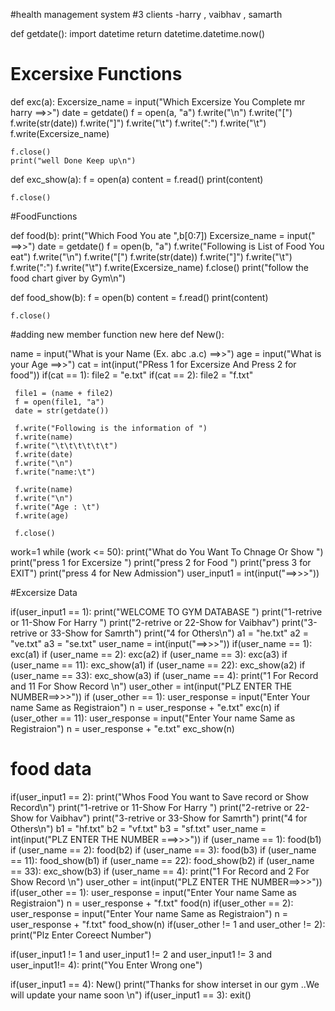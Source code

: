 #health management system
#3 clients -harry , vaibhav , samarth

def getdate():
    import datetime
    return datetime.datetime.now()

# Excersixe Functions
def exc(a):
    Excersize_name = input("Which Excersize You Complete mr harry ==>>")
    date = getdate()
    f = open(a, "a")
    f.write("\n")
    f.write("[")
    f.write(str(date))
    f.write("]")
    f.write("\t")
    f.write(":")
    f.write("\t")
    f.write(Excersize_name)

    f.close()
    print("well Done Keep up\n")

def exc_show(a):
    f = open(a)
    content = f.read()
    print(content)

    f.close()




#FoodFunctions


def food(b):
    print("Which Food You ate ",b[0:7])
    Excersize_name = input(" ==>>")
    date = getdate()
    f = open(b, "a")
    f.write("Following is List of Food You eat")
    f.write("\n")
    f.write("[")
    f.write(str(date))
    f.write("]")
    f.write("\t")
    f.write(":")
    f.write("\t")
    f.write(Excersize_name)
    f.close()
    print("follow the food chart giver by Gym\n")

def food_show(b):
    f = open(b)
    content = f.read()
    print(content)

    f.close()


#adding new member function new here
def New():

 name = input("What is your Name (Ex. abc .a.c) ==>>")
 age =  input("What is your Age ==>>")
 cat = int(input("PRess 1 for Excersize And Press 2 for food"))
 if(cat == 1):
     file2 = "e.txt"
 if(cat == 2):
     file2 = "f.txt"

     file1 = (name + file2)
     f = open(file1, "a")
     date = str(getdate())

     f.write("Following is the information of ")
     f.write(name)
     f.write("\t\t\t\t\t\t")
     f.write(date)
     f.write("\n")
     f.write("name:\t")

     f.write(name)
     f.write("\n")
     f.write("Age : \t")
     f.write(age)

     f.close()



work=1
while (work <= 50):
 print("What do You Want To Chnage Or Show  ")
 print("press 1 for Excersize ")
 print("press 2 for Food ")
 print("press 3 for EXIT")
 print("press 4 for New Admission")
 user_input1 = int(input("==>>>"))

#Excersize Data

 if(user_input1 == 1):
           print("WELCOME TO GYM DATABASE ")
           print("1-retrive or 11-Show For Harry ")
           print("2-retrive or 22-Show for Vaibhav")
           print("3-retrive or 33-Show for Samrth")
           print("4 for Others\n")
           a1 = "he.txt"
           a2 = "ve.txt"
           a3 = "se.txt"
           user_name = int(input("==>>>"))
           if(user_name == 1):
               exc(a1)
           if (user_name == 2):
               exc(a2)
           if (user_name == 3):
               exc(a3)
           if (user_name == 11):
               exc_show(a1)
           if (user_name == 22):
               exc_show(a2)
           if (user_name == 33):
               exc_show(a3)
           if (user_name == 4):
               print("1 For Record and 11 For Show Record \n")
               user_other = int(input("PLZ ENTER THE NUMBER==>>>"))
               if (user_other == 1):
                   user_response = input("Enter Your name Same as Registraion")
                   n = user_response + "e.txt"
                   exc(n)
               if (user_other == 11):
                   user_response = input("Enter Your name Same as Registraion")
                   n = user_response + "e.txt"
                   exc_show(n)
# food data
 if(user_input1 == 2):
         print("Whos Food You want to Save record or Show Record\n")
         print("1-retrive or 11-Show For Harry ")
         print("2-retrive or 22-Show for Vaibhav")
         print("3-retrive or 33-Show for Samrth")
         print("4 for Others\n")
         b1 = "hf.txt"
         b2 = "vf.txt"
         b3 = "sf.txt"
         user_name = int(input("PLZ ENTER THE NUMBER ===>>>"))
         if (user_name == 1):
             food(b1)
         if (user_name == 2):
             food(b2)
         if (user_name == 3):
             food(b3)
         if (user_name == 11):
             food_show(b1)
         if (user_name == 22):
             food_show(b2)
         if (user_name == 33):
             exc_show(b3)
         if (user_name == 4):
             print("1 For Record and 2 For Show Record \n")
             user_other = int(input("PLZ ENTER THE NUMBER==>>>"))
             if(user_other == 1):
                 user_response = input("Enter Your name Same as Registraion")
                 n = user_response + "f.txt"
                 food(n)
             if(user_other == 2):
                 user_response = input("Enter Your name Same as Registraion")
                 n = user_response + "f.txt"
                 food_show(n)
             if(user_other != 1 and user_other != 2):
                 print("Plz Enter Coreect Number")









 if(user_input1 != 1 and user_input1 != 2 and user_input1 != 3 and user_input1!= 4):
    print("You Enter Wrong one")

 if(user_input1 == 4):
     New()
     print("Thanks for show interset in our gym ..We will update your name soon \n")
 if(user_input1 == 3):
     exit()
